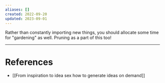 ```yaml
---
aliases: []
created: 2022-09-20
updated: 2023-09-01
---
```


Rather than constantly importing new things, you should allocate some time for "gardening" as well. Pruning as a part of this too!

---
# References
* [[From inspiration to idea sex how to generate ideas on demand]]